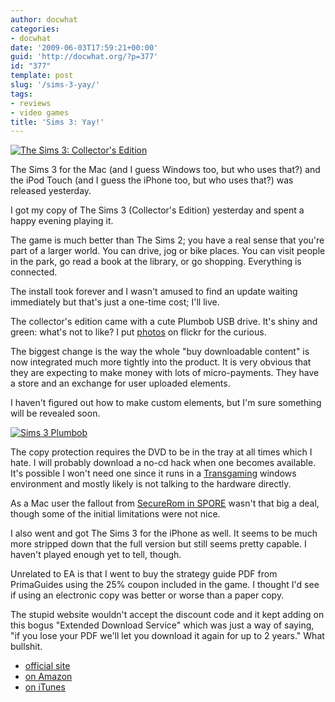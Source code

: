 ```yaml
---
author: docwhat
categories:
- docwhat
date: '2009-06-03T17:59:21+00:00'
guid: 'http://docwhat.org/?p=377'
id: "377"
template: post
slug: '/sims-3-yay/'
tags:
- reviews
- video games
title: 'Sims 3: Yay!'
---
```


[![The Sims 3: Collector's Edition](https://ecx.images-amazon.com/images/I/51lonl7ZDdL._SL160_.jpg)](https://www.amazon.com/The-Sims-3-Collectors-Edition/dp/B001EM1DK4%3FSubscriptionId%3D02E5W5871AJF7PMMMS82%26tag%3Dws%26linkCode%3Dxm2%26camp%3D2025%26creative%3D165953%26creativeASIN%3DB001EM1DK4)

The Sims 3 for the Mac (and I guess Windows too, but who uses that?) and the
iPod Touch (and I guess the iPhone too, but who uses that?) was released
yesterday.

I got my copy of The Sims 3 (Collector's Edition) yesterday and spent a happy
evening playing it.

The game is much better than The Sims 2; you have a real sense that you're part
of a larger world. You can drive, jog or bike places. You can visit people in
the park, go read a book at the library, or go shopping. Everything is
connected.

The install took forever and I wasn't amused to find an update waiting
immediately but that's just a one-time cost; I'll live.

The collector's edition came with a cute Plumbob USB drive. It's shiny and
green: what's not to like? I put
[photos](https://www.flickr.com/photos/docwhat/3589583760/) on flickr for the
curious.

The biggest change is the way the whole "buy downloadable content" is now
integrated much more tightly into the product. It is very obvious that they are
expecting to make money with lots of micro-payments. They have a store and an
exchange for user uploaded elements.

I haven't figured out how to make custom elements, but I'm sure something will
be revealed soon.

[![Sims 3
Plumbob](https://farm4.static.flickr.com/3325/3589583760_17fb0404a8_t.jpg)](https://www.flickr.com/photos/docwhat/3589583760/ 'Sims 3 USB Plumbob')

The copy protection requires the DVD to be in the tray at all times which I
hate. I will probably download a no-cd hack when one becomes available. It's
possible I won't need one since it runs in a
[Transgaming](http://www.transgaming.com/) windows environment and mostly likely
is not talking to the hardware directly.

As a Mac user the fallout from [SecureRom in SPORE](/spore-drm/) wasn't that big
a deal, though some of the initial limitations were not nice.

I also went and got The Sims 3 for the iPhone as well. It seems to be much more
stripped down that the full version but still seems pretty capable. I haven't
played enough yet to tell, though.

Unrelated to EA is that I went to buy the strategy guide PDF from PrimaGuides
using the 25% coupon included in the game. I thought I'd see if using an
electronic copy was better or worse than a paper copy.

The stupid website wouldn't accept the discount code and it kept adding on this
bogus "Extended Download Service" which was just a way of saying, "if you lose
your PDF we'll let you download it again for up to 2 years." What bullshit.

- [official site](http://www.thesims3.com/)
- [on Amazon](http://www.amazon.com/The-Sims-3-Collectors-Edition/dp/B001EM1DK4%3FSubscriptionId%3D02E5W5871AJF7PMMMS82%26tag%3Dws%26linkCode%3Dxm2%26camp%3D2025%26creative%3D165953%26creativeASIN%3DB001EM1DK4)
- [on iTunes](http://itunes.apple.com/WebObjects/MZStore.woa/wa/viewSoftware?id=317904170&mt=8&uo=6)
